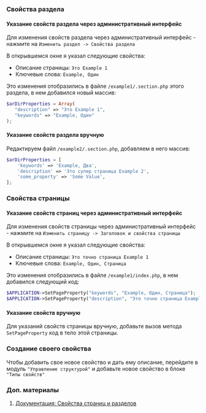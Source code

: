 ### Свойства раздела
#### Указание свойств раздела через административный интерфейс
Для изменения свойств раздела через административный интерфейс - нажмите на `Изменить раздел -> Свойства раздела`

В открывшемся окне я указал следующие свойства:
- Описание страницы: `Это Example 1`
- Ключевые слова: `Example, Один`

Это изменения отобразились в файле `/example1/.section.php` этого раздела, в нем добавился новый массив:
```php
$arDirProperties = Array(
   "description" => "Это Example 1",
   "keywords" => "Example, Один"
);
``` 
#### Указание свойств раздела вручную
Редактируем файл `/example2/.section.php`, добавляем в него массив:
```php
$arDirProperties = [
    'keywords' => 'Example, Два',
    'description' => 'Это супер страница Example 2',
    'some_property' => 'Some Value',
];
``` 

### Свойства страницы
#### Указание свойств страниц через административный интерфейс
Для изменения свойств страницы через административный интерфейс - нажмите на `Изменить страницу -> Заголовок и свойства страницы`

В открывшемся окне я указал следующие свойства:
- Описание страницы: `Это точно страница Example 1`
- Ключевые слова: `Example, Один, Страница`

Это изменения отобразились в файле `/example1/index.php`, в нем добавился следующий код:
```php
$APPLICATION->SetPageProperty("keywords", "Example, Один, Страница");
$APPLICATION->SetPageProperty("description", "Это точно страница Example 1");
``` 
#### Указание свойств вручную
Для указаний свойств страницы вручную, добавьте вызов метода `SetPageProperty` код в тело этой страницы.

### Создание своего свойства
Чтобы добавить свое новое свойство и дать ему описание, перейдите в модуль `"Управление структурой"` и добавьте новое свойство в блоке `"Типы свойств"`

### Доп. материалы
1. [Документация: Свойства страниц и разделов](https://dev.1c-bitrix.ru/learning/course/index.php?COURSE_ID=34&CHAPTER_ID=01850&LESSON_PATH=3905.4461.1850)